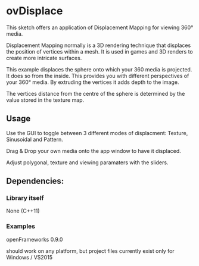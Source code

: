 # ovDisplace
This sketch offers an application of Displacement Mapping for viewing 360° media. 

Displacement Mapping normally is a 3D rendering technique that displaces the position of vertices within a mesh. It is used in games and 3D renders to create more intricate surfaces. 

This example displaces the sphere onto which your 360 media is projected. It does so from the inside. This provides you with different perspectives of your 360° media. By extruding the vertices it adds depth to the image. 

The vertices distance from the centre of the sphere is determined by the value stored in the texture map.

## Usage
Use the GUI to toggle between 3 different modes of displacment: Texture, Sinusoidal and Pattern.

Drag & Drop your own media onto the app window to have it displaced.

Adjust polygonal, texture and viewing paramaters with the sliders.

## Dependencies:
### Library itself
None (C++11)

### Examples
openFrameworks 0.9.0

should work on any platform, but project files currently exist only for Windows / VS2015
